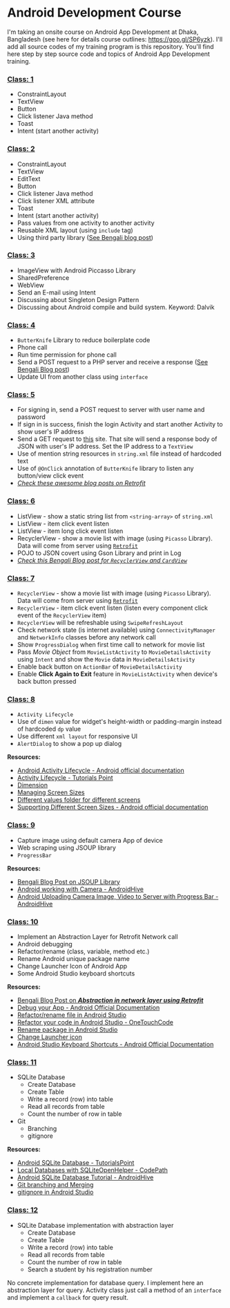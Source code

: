 # Android Development Course

I'm taking an onsite course on Android App Development at Dhaka, Bangladesh (see here for details course outlines: https://goo.gl/SP6yzk). I'll add all source codes of my training program is this repository. You'll find here step by step source code and topics of Android App Development training.

### [Class: 1](https://github.com/hasancse91/Android-Development-Course/tree/master/01-FirstClass)
 - ConstraintLayout
 - TextView
 - Button
 - Click listener Java method
 - Toast
 - Intent (start another activity)
 
### [Class: 2](https://github.com/hasancse91/Android-Development-Course/tree/master/02-SecondClass) 
 - ConstraintLayout
 - TextView
 - EditText
 - Button
 - Click listener Java method
 - Click listener XML attribute
 - Toast
 - Intent (start another activity)
 - Pass values from one activity to another activity
 - Reusable XML layout (using `include` tag)
 - Using third party library ([See Bengali blog post](https://hellohasan.com/2017/05/23/android-development-pretty-logger-library/))
 
### [Class: 3](https://github.com/hasancse91/Android-Development-Course/tree/master/03-ThirdClass)
- ImageView with Android Piccasso Library
- SharedPreference
- WebView
- Send an E-mail using Intent
- Discussing about Singleton Design Pattern
- Discussing about Android compile and build system. Keyword: Dalvik

### [Class: 4](https://github.com/hasancse91/Android-Development-Course/tree/master/04-FourthClass)
- `ButterKnife` Library to reduce boilerplate code
- Phone call
- Run time permission for phone call
- Send a POST request to a PHP server and receive a response ([See Bengali Blog post](https://hellohasan.com/2016/12/03/android-retrofit-get-post-method/))
- Update UI from another class using `interface`

### [Class: 5](https://github.com/hasancse91/Android-Development-Course/tree/master/05-FifthClass)
- For signing in, send a POST request to server with user name and password
- If sign in is success, finish the login Activity and start another Activity to show user's IP address
- Send a GET request to [this](http://ip.jsontest.com/) site. That site will send a response body of JSON with user's IP address. Set the IP address to a `TextView`
- Use of mention string resources in `string.xml` file instead of hardcoded text
- Use of `@OnClick` annotation of `ButterKnife` library to listen any button/view click event
- *[Check these awesome blog posts on Retrofit](https://futurestud.io/tutorials/tag/retrofit/)*

### [Class: 6](https://github.com/hasancse91/Android-Development-Course/tree/master/06-SixthClass)
- ListView - show a static string list from `<string-array>` of `string.xml`
- ListView - item click event listen
- ListView - item long click event listen
- RecyclerView - show a movie list with image (using `Picasso` Library). Data will come from server using [`Retrofit`](https://github.com/hasancse91/Android-Development-Course/tree/master/05-FifthClass)
- POJO to JSON covert using Gson Library and print in Log
- [*Check this Bengali Blog post for `RecyclerView` and `CardView`*](https://hellohasan.com/2017/02/20/android-cardview-recyclerview-bengali-tutorial/)

### [Class: 7](https://github.com/hasancse91/Android-Development-Course/tree/master/07-SeventhClass)
- `RecyclerView` - show a movie list with image (using `Picasso` Library). Data will come from server using [`Retrofit`](https://github.com/hasancse91/Android-Development-Course/tree/master/05-FifthClass)
- `RecyclerView` - item click event listen (listen every component click event of the `RecyclerView` item)
- `RecyclerView` will be refreshable using `SwipeRefreshLayout`
- Check network state (is internet available) using `ConnectivityManager` and `NetworkInfo` classes before any network call
- Show `ProgressDialog` when first time call to network for movie list
- Pass *Movie Object* from `MovieListActivity` to `MovieDetailsActivity` using `Intent` and show the `Movie` data in `MovieDetailsActivity`
- Enable back button on `ActionBar` of `MovieDetailsActivity`
- Enable **Click Again to Exit** feature in `MovieListActivity` when device's back button pressed

### [Class: 8](https://github.com/hasancse91/Android-Development-Course/tree/master/08-EighthClass)
- `Activity Lifecycle`
- Use of `dimen` value for widget's height-width or padding-margin instead of hardcoded `dp` value
- Use different `xml layout` for responsive UI
- `AlertDialog` to show a pop up dialog

**Resources:**
- [Android Activity Lifecycle - Android official documentation](https://developer.android.com/guide/components/activities/activity-lifecycle.html)
- [Activity Lifecycle - Tutorials Point](https://www.javatpoint.com/android-life-cycle-of-activity)
- [Dimension](https://developer.android.com/guide/topics/resources/more-resources.html#Dimension)
- [Managing Screen Sizes](https://android-developers.googleblog.com/2011/07/new-tools-for-managing-screen-sizes.html)
- [Different values folder for different screens](https://stackoverflow.com/a/32861248/6200296)
- [Supporting Different Screen Sizes - Android official documentation](https://developer.android.com/training/multiscreen/screensizes.html)

### [Class: 9](https://github.com/hasancse91/Android-Development-Course/tree/master/09-NinthClass)
- Capture image using default camera App of device
- Web scraping using JSOUP library
- `ProgressBar`

**Resources:**
- [Bengali Blog Post on JSOUP Library](https://hellohasan.com/2017/02/25/android-web-scraping-jsoup/)
- [Android working with Camera - AndroidHive](https://www.androidhive.info/2013/09/android-working-with-camera-api/)
- [Android Uploading Camera Image, Video to Server with Progress Bar - AndroidHive](https://www.androidhive.info/2014/12/android-uploading-camera-image-video-to-server-with-progress-bar/)

### [Class: 10](https://github.com/hasancse91/Android-Development-Course/tree/master/10-TenthClass)
- Implement an Abstraction Layer for Retrofit Network call
- Android debugging
- Refactor/rename (class, variable, method etc.)
- Rename Android unique package name
- Change Launcher Icon of Android App
- Some Android Studio keyboard shortcuts

**Resources:**
- [Bengali Blog Post on ***Abstraction in network layer using Retrofit***](https://hellohasan.com/2017/10/01/android-retrofit-get-post-method-different-network-layer/)
- [Debug your App - Android Official Documentation](https://developer.android.com/studio/debug/index.html)
- [Refactor/rename file in Android Studio](https://stackoverflow.com/a/28269008/6200296)
- [Refactor your code in Android Studio - OneTouchCode](http://onetouchcode.com/2016/10/12/code-refactor-android-studio/)
- [Rename package in Android Studio](https://stackoverflow.com/a/29092698/6200296)
- [Change Launcher icon](https://stackoverflow.com/a/21385148/6200296)
- [Android Studio Keyboard Shortcuts - Android Official Documentation](https://developer.android.com/studio/intro/keyboard-shortcuts.html)

### [Class: 11](https://github.com/hasancse91/Android-Development-Course/tree/master/11-EleventhClass)
- SQLite Database 
	- Create Database
	- Create Table
	- Write a record (row) into table
	- Read all records from table
	- Count the number of row in table
- Git
	- Branching
	- gitignore

**Resources:**
- [Android SQLite Database - TutorialsPoint](https://www.tutorialspoint.com/android/android_sqlite_database.htm)
- [Local Databases with SQLiteOpenHelper - CodePath](http://guides.codepath.com/android/local-databases-with-sqliteopenhelper)
- [Android SQLite Database Tutorial - AndroidHive](https://www.androidhive.info/2011/11/android-sqlite-database-tutorial/)
- [Git branching and Merging](https://git-scm.com/book/en/v2/Git-Branching-Basic-Branching-and-Merging)
- [gitignore in Android Studio](https://stackoverflow.com/a/17803964/6200296)

### [Class: 12](https://github.com/hasancse91/Android-Development-Course/tree/master/12-TwelfthClass)
- SQLite Database implementation with abstraction layer
	- Create Database
	- Create Table
	- Write a record (row) into table
	- Read all records from table
	- Count the number of row in table
	- Search a student by his registration number

No concrete implementation for database query. I implement here an abstraction layer for query. Activity class just call a method of an `interface` and implement a `callback` for query result.